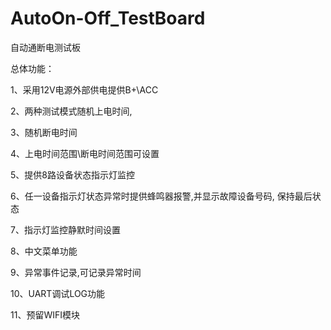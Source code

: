 # AutoOn-Off_TestBoard
自动通断电测试板



总体功能：

1、采用12V电源外部供电提供B+\ACC

2、两种测试模式随机上电时间, 

3、随机断电时间

4、上电时间范围\断电时间范围可设置

5、提供8路设备状态指示灯监控

6、任一设备指示灯状态异常时提供蜂鸣器报警,并显示故障设备号码, 保持最后状态

7、指示灯监控静默时间设置

8、中文菜单功能

9、异常事件记录,可记录异常时间

10、UART调试LOG功能

11、预留WIFI模块
